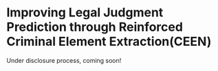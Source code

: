 # Improving Legal Judgment Prediction through Reinforced Criminal Element Extraction(CEEN)
Under disclosure process, coming soon!
